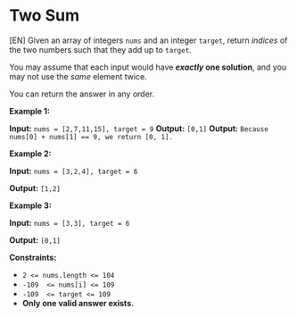 ﻿# Two Sum
[EN] 
Given an array of integers `nums` and an integer `target`, return *indices* of the two numbers such that they add up to  `target`.

You may assume that each input would have  **_exactly_  one solution**, and you may not use the  _same_  element twice.

You can return the answer in any order.

**Example 1:**

**Input:** `nums = [2,7,11,15], target = 9`
**Output:** `[0,1]`
**Output:** `Because nums[0] + nums[1] == 9, we return [0, 1].`

**Example 2:**

**Input:** `nums = [3,2,4], target = 6`

**Output:** `[1,2]`

**Example 3:**

**Input:** `nums = [3,3], target = 6`

**Output:** `[0,1]`

**Constraints:**
-   `2 <= nums.length <= 104`
-   `-109  <= nums[i] <= 109`
-   `-109  <= target <= 109`
-   **Only one valid answer exists.**



